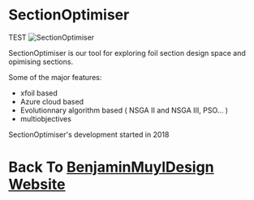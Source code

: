 # SectionOptimiser
TEST
![SectionOptimiser](C:\Users\bmuyl\Repositories\assets\Logos\Meta-Cosme\LogoSectionOptimiser.png)

SectionOptimiser is our tool for exploring foil section design space and opimising sections.

Some of the major features:
- xfoil based
- Azure cloud based
- Evolutionnary algorithm based ( NSGA II and NSGA III, PSO... )
- multiobjectives



SectionOptimiser's development started in 2018






# Back To  [BenjaminMuylDesign Website](https://www.bmuyl.com)
